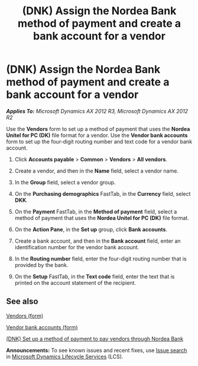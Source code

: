 ﻿---
title: (DNK) Assign the Nordea Bank method of payment and create a bank account for a vendor
TOCTitle: (DNK) Assign the Nordea Bank method of payment and create a bank account for a vendor
ms:assetid: ad0771ff-308b-4ed1-9581-097d9bb2a78c
ms:mtpsurl: https://technet.microsoft.com/en-us/library/JJ895269(v=AX.60)
ms:contentKeyID: 52075222
ms.date: 04/18/2014
mtps_version: v=AX.60
---

# (DNK) Assign the Nordea Bank method of payment and create a bank account for a vendor 


_**Applies To:** Microsoft Dynamics AX 2012 R3, Microsoft Dynamics AX 2012 R2_

Use the **Vendors** form to set up a method of payment that uses the **Nordea Unitel for PC (DK)** file format for a vendor. Use the **Vendor bank accounts** form to set up the four-digit routing number and text code for a vendor bank account.

1.  Click **Accounts payable** \> **Common** \> **Vendors** \> **All vendors**.

2.  Create a vendor, and then in the **Name** field, select a vendor name.

3.  In the **Group** field, select a vendor group.

4.  On the **Purchasing demographics** FastTab, in the **Currency** field, select **DKK**.

5.  On the **Payment** FastTab, in the **Method of payment** field, select a method of payment that uses the **Nordea Unitel for PC (DK)** file format.

6.  On the **Action Pane**, in the **Set up** group, click **Bank accounts**.

7.  Create a bank account, and then in the **Bank account** field, enter an identification number for the vendor bank account.

8.  In the **Routing number** field, enter the four-digit routing number that is provided by the bank.

9.  On the **Setup** FastTab, in the **Text code** field, enter the text that is printed on the account statement of the recipient.

## See also

[Vendors (form)](https://technet.microsoft.com/en-us/library/aa592162\(v=ax.60\))

[Vendor bank accounts (form)](https://technet.microsoft.com/en-us/library/aa589805\(v=ax.60\))

[(DNK) Set up a method of payment to pay vendors through Nordea Bank](dnk-set-up-a-method-of-payment-to-pay-vendors-through-nordea-bank.md)

  
**Announcements:** To see known issues and recent fixes, use [Issue search](http://go.microsoft.com/fwlink/?linkid=389258) in [Microsoft Dynamics Lifecycle Services](http://go.microsoft.com/fwlink/?linkid=306505) (LCS).

